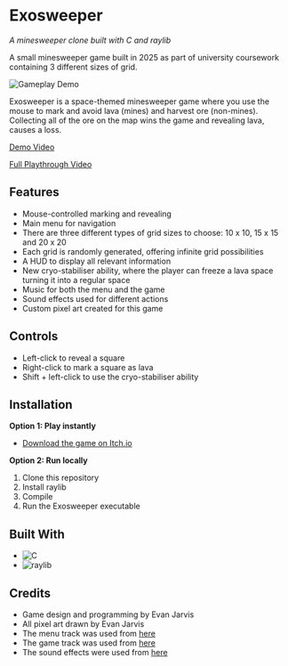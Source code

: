 # Exosweeper
*A minesweeper clone built with C and raylib*

A small minesweeper game built in 2025 as part of university coursework containing 3 different sizes of grid.

![Gameplay Demo](src/resources/ExosweeperGameplay.gif)

Exosweeper is a space-themed minesweeper game where you use the mouse to mark and avoid lava (mines) and harvest ore (non-mines).
Collecting all of the ore on the map wins the game and revealing lava, causes a loss.

[Demo Video](https://www.youtube.com/watch?v=CzNTPqsLNLI)

[Full Playthrough Video](https://www.youtube.com/watch?v=vwQNdqV7tqk)

## Features
- Mouse-controlled marking and revealing
- Main menu for navigation
- There are three different types of grid sizes to choose: 10 x 10, 15 x 15 and 20 x 20
- Each grid is randomly generated, offering infinite grid possibilities
- A HUD to display all relevant information
- New cryo-stabiliser ability, where the player can freeze a lava space turning it into a regular space
- Music for both the menu and the game
- Sound effects used for different actions
- Custom pixel art created for this game

## Controls
- Left-click to reveal a square
- Right-click to mark a square as lava
- Shift + left-click to use the cryo-stabiliser ability

## Installation
**Option 1: Play instantly**
- [Download the game on Itch.io](https://rosenrgd.itch.io/Exosweeper)

**Option 2: Run locally**
1. Clone this repository  
2. Install raylib
3. Compile
4. Run the Exosweeper executable

## Built With
- ![C](https://img.shields.io/badge/C-00599C?logo=c&logoColor=white)
- ![raylib](https://img.shields.io/badge/raylib-FAED27?logoColor=black)

## Credits
- Game design and programming by Evan Jarvis
- All pixel art drawn by Evan Jarvis
- The menu track was used from [here](https://opengameart.org/content/har%C3%A1n)
- The game track was used from [here](https://opengameart.org/content/continue)
- The sound effects were used from [here](https://opengameart.org/content/512-sound-effects-8-bit-style)
